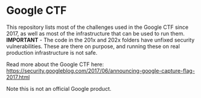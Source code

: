 # Google CTF

This repository lists most of the challenges used in the Google CTF since 2017, as well as most of the infrastructure that can be used to run them. **IMPORTANT** - The code in the 201x and 202x folders have unfixed security vulnerabilities. These are there on purpose, and running these on real production infrastructure is not safe.

Read more about the Google CTF here: https://security.googleblog.com/2017/06/announcing-google-capture-flag-2017.html

Note this is not an official Google product.
